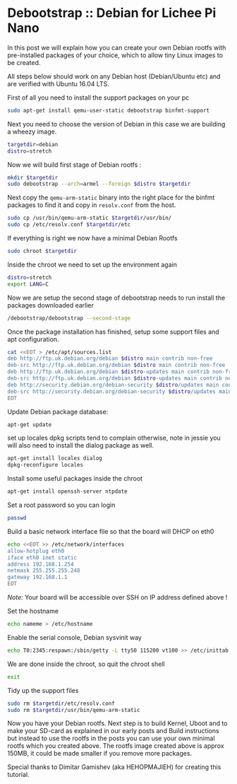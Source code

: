 # Debootstrap :: Debian for Lichee Pi Nano


In this post we will explain how you can create your own Debian rootfs with pre-installed packages of your choice, which to allow tiny Linux images to be created.

All steps below should work on any Debian host (Debian/Ubuntu etc) and are verified with Ubuntu 16.04 LTS.

First of all you need to install the support packages on your pc

```bash
sudo apt-get install qemu-user-static debootstrap binfmt-support
```


Next you need to choose the version of Debian in this case we are building a wheezy image.

```bash
targetdir=debian
distro=stretch
```


Now we will build first stage of Debian rootfs :

```bash
mkdir $targetdir
sudo debootstrap --arch=armel --foreign $distro $targetdir
```


Next copy the `qemu-arm-static` binary into the right place for the binfmt packages to find it and copy in `resolv.conf` from the host.

```bash
sudo cp /usr/bin/qemu-arm-static $targetdir/usr/bin/
sudo cp /etc/resolv.conf $targetdir/etc
```


If everything is right we now have a minimal Debian Rootfs

```bash
sudo chroot $targetdir
```


Inside the chroot we need to set up the environment again

```bash
distro=stretch
export LANG=C
```


Now we are setup the second stage of debootstrap needs to run install the packages downloaded earlier

```bash
/debootstrap/debootstrap --second-stage
```


Once the package installation has finished, setup some support files and apt configuration.


```bash
cat <<EOT > /etc/apt/sources.list
deb http://ftp.uk.debian.org/debian $distro main contrib non-free
deb-src http://ftp.uk.debian.org/debian $distro main contrib non-free
deb http://ftp.uk.debian.org/debian $distro-updates main contrib non-free
deb-src http://ftp.uk.debian.org/debian $distro-updates main contrib non-free
deb http://security.debian.org/debian-security $distro/updates main contrib non-free
deb-src http://security.debian.org/debian-security $distro/updates main contrib non-free
EOT
```

Update Debian package database:

```bash
apt-get update
```

set up locales dpkg scripts tend to complain otherwise, note in jessie you will also need to install the dialog package as well.


```bash
apt-get install locales dialog
dpkg-reconfigure locales
```


Install some useful packages inside the chroot

```bash
apt-get install openssh-server ntpdate
```

Set a root password so you can login

```bash
passwd
```


Build a basic network interface file so that the board will DHCP on eth0

```bash
echo <<EOT >> /etc/network/interfaces
allow-hotplug eth0
iface eth0 inet static
address 192.168.1.254
netmask 255.255.255.248
gateway 192.168.1.1
EOT
```


*Note:* Your board will be accessible over SSH on IP address defined above !



Set the hostname

```bash
echo nameme > /etc/hostname
```


Enable the serial console, Debian sysvinit way

```bash
echo T0:2345:respawn:/sbin/getty -L ttyS0 115200 vt100 >> /etc/inittab
```


We are done inside the chroot, so quit the chroot shell

```bash
exit
```


Tidy up the support files

```bash
sudo rm $targetdir/etc/resolv.conf
sudo rm $targetdir/usr/bin/qemu-arm-static
```


Now you have your Debian rootfs. Next step is to build Kernel, Uboot and to make your SD-card as explained in our early posts and Build instructions but instead to use the rootfs in the posts you can use your own minimal rootfs which you created above. The rootfs image created above is approx 150MB, it could be made smaller if you remove more packages.


Special thanks to Dimitar Gamishev (aka HEHOPMAJIEH) for creating this tutorial.